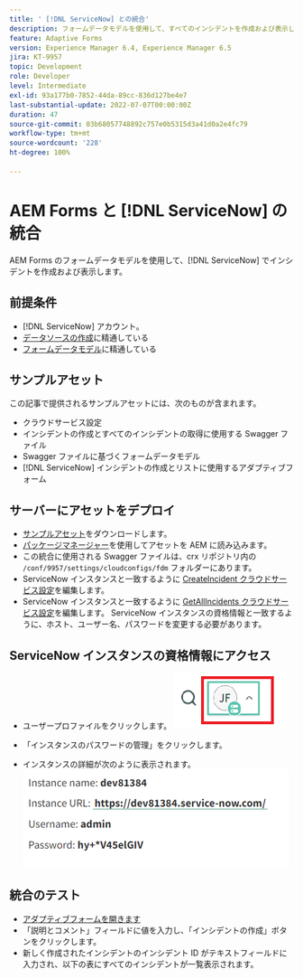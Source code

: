 ```yaml
---
title: ' [!DNL ServiceNow] との統合'
description: フォームデータモデルを使用して、すべてのインシデントを作成および表示します。
feature: Adaptive Forms
version: Experience Manager 6.4, Experience Manager 6.5
jira: KT-9957
topic: Development
role: Developer
level: Intermediate
exl-id: 93a177b0-7852-44da-89cc-836d127be4e7
last-substantial-update: 2022-07-07T00:00:00Z
duration: 47
source-git-commit: 03b68057748892c757e0b5315d3a41d0a2e4fc79
workflow-type: tm+mt
source-wordcount: '228'
ht-degree: 100%

---
```


# AEM Forms と [!DNL ServiceNow] の統合

AEM Forms のフォームデータモデルを使用して、[!DNL ServiceNow] でインシデントを作成および表示します。

## 前提条件

* [!DNL ServiceNow] アカウント。
* [データソースの作成](https://experienceleague.adobe.com/docs/experience-manager-learn/forms/ic-web-channel-tutorial/parttwo.html?lang=ja)に精通している
* [フォームデータモデル](https://experienceleague.adobe.com/docs/experience-manager-65/forms/form-data-model/create-form-data-models.html?lang=ja)に精通している

## サンプルアセット

この記事で提供されるサンプルアセットには、次のものが含まれます。

* クラウドサービス設定
* インシデントの作成とすべてのインシデントの取得に使用する Swagger ファイル
* Swagger ファイルに基づくフォームデータモデル
* [!DNL ServiceNow] インシデントの作成とリストに使用するアダプティブフォーム

## サーバーにアセットをデプロイ

* [サンプルアセット](assets/service-now.zip)をダウンロードします。
* [パッケージマネージャー](http://localhost:4502/crx/packmgr/index.jsp)を使用してアセットを AEM に読み込みます。
* この統合に使用される Swagger ファイルは、crx リポジトリ内の ```/conf/9957/settings/cloudconfigs/fdm``` フォルダーにあります。
* ServiceNow インスタンスと一致するように [CreateIncident クラウドサービス設定](http://localhost:4502/mnt/overlay/fd/fdm/gui/components/admin/fdmcloudservice/properties.html?item=%2Fconf%2F9957%2Fsettings%2Fcloudconfigs%2Ffdm%2Fcreateincident)を編集します。
* ServiceNow インスタンスと一致するように [GetAllIncidents クラウドサービス設定](http://localhost:4502/mnt/overlay/fd/fdm/gui/components/admin/fdmcloudservice/properties.html?item=%2Fconf%2F9957%2Fsettings%2Fcloudconfigs%2Ffdm%2Fgetallincidents)を編集します。 ServiceNow インスタンスの資格情報と一致するように、ホスト、ユーザー名、パスワードを変更する必要があります。

## ServiceNow インスタンスの資格情報にアクセス

* ユーザープロファイルをクリックします。
  ![ユーザープロファイルをクリックします](assets/snow-1.png)

* 「インスタンスのパスワードの管理」をクリックします。
* インスタンスの詳細が次のように表示されます。
  ![インスタンスの詳細](assets/snow-3.png)

## 統合のテスト

* [アダプティブフォームを開きます](http://localhost:4502/content/dam/formsanddocuments/create-incident-in-service-now/jcr:content?wcmmode=disabled)
* 「説明とコメント」フィールドに値を入力し、「インシデントの作成」ボタンをクリックします。
* 新しく作成されたインシデントのインシデント ID がテキストフィールドに入力され、以下の表にすべてのインシデントが一覧表示されます。
